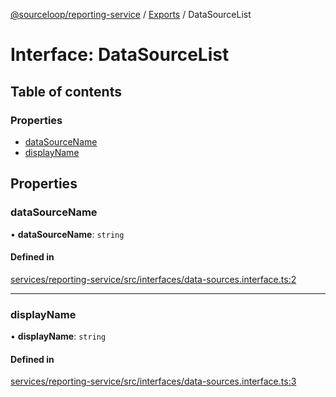 [@sourceloop/reporting-service](../README.md) / [Exports](../modules.md) / DataSourceList

# Interface: DataSourceList

## Table of contents

### Properties

- [dataSourceName](DataSourceList.md#datasourcename)
- [displayName](DataSourceList.md#displayname)

## Properties

### dataSourceName

• **dataSourceName**: `string`

#### Defined in

[services/reporting-service/src/interfaces/data-sources.interface.ts:2](https://github.com/sourcefuse/loopback4-microservice-catalog/blob/93a7f917/services/reporting-service/src/interfaces/data-sources.interface.ts#L2)

___

### displayName

• **displayName**: `string`

#### Defined in

[services/reporting-service/src/interfaces/data-sources.interface.ts:3](https://github.com/sourcefuse/loopback4-microservice-catalog/blob/93a7f917/services/reporting-service/src/interfaces/data-sources.interface.ts#L3)

